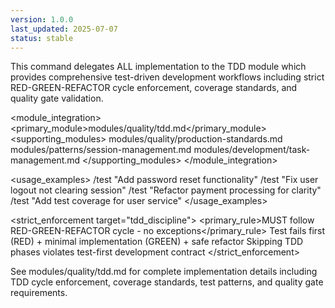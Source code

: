 ```yaml
---
version: 1.0.0
last_updated: 2025-07-07
status: stable
---
```


<command purpose="Test-driven development with strict RED-GREEN-REFACTOR discipline and coverage enforcement">
  
  <delegation target="modules/quality/tdd.md">
    This command delegates ALL implementation to the TDD module which provides comprehensive test-driven development workflows including strict RED-GREEN-REFACTOR cycle enforcement, coverage standards, and quality gate validation.
  </delegation>
  
  <module_integration>
    <primary_module>modules/quality/tdd.md</primary_module>
    <supporting_modules>
      <module>modules/quality/production-standards.md</module>
      <module>modules/patterns/session-management.md</module>
      <module>modules/development/task-management.md</module>
    </supporting_modules>
  </module_integration>
  
  <usage_examples>
    <example type="feature">/test "Add password reset functionality"</example>
    <example type="bug_fix">/test "Fix user logout not clearing session"</example>
    <example type="refactor">/test "Refactor payment processing for clarity"</example>
    <example type="coverage">/test "Add test coverage for user service"</example>
  </usage_examples>
  
  <strict_enforcement target="tdd_discipline">
    <primary_rule>MUST follow RED-GREEN-REFACTOR cycle - no exceptions</primary_rule>
    <verification>Test fails first (RED) + minimal implementation (GREEN) + safe refactor</verification>
    <consequence>Skipping TDD phases violates test-first development contract</consequence>
  </strict_enforcement>
  
  <reference>
    See modules/quality/tdd.md for complete implementation details including TDD cycle enforcement, coverage standards, test patterns, and quality gate requirements.
  </reference>
  
</command>
